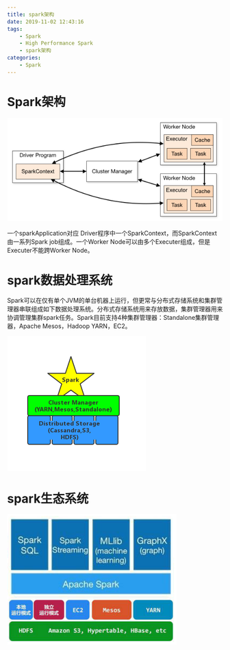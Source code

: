 ```yaml
---
title: spark架构
date: 2019-11-02 12:43:16
tags: 
    - Spark
    - High Performance Spark
    - spark架构
categories: 
    - Spark
---
```


# Spark架构

![](https://github.com/zcenao21/photos-blog/blob/main/spark/spark.png?raw=true)

<!--more-->

一个sparkApplication对应 Driver程序中一个SparkContext，而SparkContext由一系列Spark job组成。一个Worker Node可以由多个Executer组成，但是Executer不能跨Worker Node。



# spark数据处理系统

 Spark可以在仅有单个JVM的单台机器上运行，但更常与分布式存储系统和集群管理器串联组成如下数据处理系统。分布式存储系统用来存放数据，集群管理器用来协调管理集群spark任务。Spark目前支持4种集群管理器：Standalone集群管理器，Apache Mesos，Hadoop YARN，EC2。

![Spark](https://github.com/zcenao21/photos-blog/blob/main/spark/spark-storage.png?raw=true)

# spark生态系统

![spark生态系统](https://github.com/zcenao21/photos-blog/blob/main/spark/spark-env.png?raw=true)



